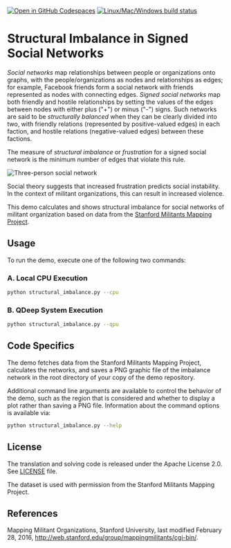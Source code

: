 [![Open in GitHub Codespaces](
  https://img.shields.io/badge/Open%20in%20GitHub%20Codespaces-333?logo=github)](
  https://codespaces.new/dwave-examples/structural-imbalance?quickstart=1)
[![Linux/Mac/Windows build status](
  https://circleci.com/gh/dwave-examples/structural-imbalance.svg?style=shield)](
  https://circleci.com/gh/dwave-examples/structural-imbalance)

# Structural Imbalance in Signed Social Networks

*Social networks* map relationships between people or organizations onto
graphs, with the people/organizations as nodes and relationships as edges; for
example, Facebook friends form a social network with friends represented as
nodes with connecting edges. *Signed social networks* map both friendly and
hostile relationships by setting the values of the edges between nodes with
either plus ("+") or minus ("-") signs. Such networks are said to be
*structurally balanced* when they can be clearly divided into two, with
friendly relations (represented by positive-valued edges) in each faction, and
hostile relations (negative-valued edges) between these factions.

The measure of *structural imbalance* or *frustration* for a signed social
network is the minimum number of edges that violate this rule.

![Three-person social network](_static/Social.png)

Social theory suggests that increased frustration predicts social instability.
In the context of militant organizations, this can result in increased
violence.

This demo calculates and shows structural imbalance for social networks of
militant organization based on data from the [Stanford Militants Mapping
Project](http://web.stanford.edu/group/mappingmilitants/cgi-bin/).

## Usage

To run the demo, execute one of the following two commands:

### A. Local CPU Execution

```bash
python structural_imbalance.py --cpu
```

### B. QDeep System Execution

```bash
python structural_imbalance.py --qpu
```

## Code Specifics

The demo fetches data from the Stanford Militants Mapping Project, calculates
the networks, and saves a PNG graphic file of the imbalance network in the root
directory of your copy of the demo repository.

Additional command line arguments are available to control the behavior of the
demo, such as the region that is considered and whether to display a plot rather
than saving a PNG file.  Information about the command options is available via:

```bash
python structural_imbalance.py --help
```

## License

The translation and solving code is released under the Apache License 2.0. See
[LICENSE](LICENSE) file.

The dataset is used with permission from the Stanford Militants Mapping
Project.

## References

Mapping Militant Organizations, Stanford University, last modified February 28,
2016, http://web.stanford.edu/group/mappingmilitants/cgi-bin/.
